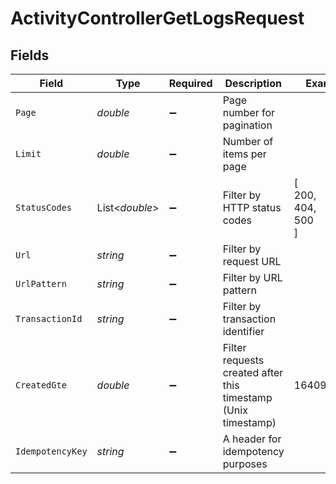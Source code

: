 # ActivityControllerGetLogsRequest


## Fields

| Field                                                         | Type                                                          | Required                                                      | Description                                                   | Example                                                       |
| ------------------------------------------------------------- | ------------------------------------------------------------- | ------------------------------------------------------------- | ------------------------------------------------------------- | ------------------------------------------------------------- |
| `Page`                                                        | *double*                                                      | :heavy_minus_sign:                                            | Page number for pagination                                    |                                                               |
| `Limit`                                                       | *double*                                                      | :heavy_minus_sign:                                            | Number of items per page                                      |                                                               |
| `StatusCodes`                                                 | List<*double*>                                                | :heavy_minus_sign:                                            | Filter by HTTP status codes                                   | [<br/>200,<br/>404,<br/>500<br/>]                             |
| `Url`                                                         | *string*                                                      | :heavy_minus_sign:                                            | Filter by request URL                                         |                                                               |
| `UrlPattern`                                                  | *string*                                                      | :heavy_minus_sign:                                            | Filter by URL pattern                                         |                                                               |
| `TransactionId`                                               | *string*                                                      | :heavy_minus_sign:                                            | Filter by transaction identifier                              |                                                               |
| `CreatedGte`                                                  | *double*                                                      | :heavy_minus_sign:                                            | Filter requests created after this timestamp (Unix timestamp) | 1640995200                                                    |
| `IdempotencyKey`                                              | *string*                                                      | :heavy_minus_sign:                                            | A header for idempotency purposes                             |                                                               |